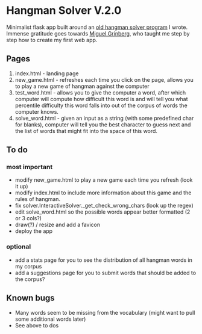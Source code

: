 # Hangman Solver V.2.0

Minimalist flask app built around an [old hangman solver program](url-to-my-old-repo) I wrote. Immense gratitude goes towards [Miguel Grinberg](url-to-flask-tutorial), who taught me step by step how to create my first web app.

## Pages
1. index.html - landing page
2. new_game.html - refreshes each time you click on the page, allows you to play a new game of hangman against the computer
3. test_word.html - allows you to give the computer a word, after which computer will compute how difficult this word is and will tell you what percentile difficulty this word falls into out of the corpus of words the computer knows.
4. solve_word.html - given an input as a string (with some predefined char for blanks), computer will tell you the best character to guess next and the list of words that might fit into the space of this word.

## To do

### most important
* modify new_game.html to play a new game each time you refresh (look it up)
* modify index.html to include more information about this game and the rules of hangman.
* fix solver.InteractiveSolver._get_check_wrong_chars (look up the regex)
* edit solve_word.html so the possible words appear better formatted (2 or 3 cols?)
* draw(?) / resize and add a favicon
* deploy the app

### optional
* add a stats page for you to see the distribution of all hangman words in my corpus
* add a suggestions page for you to submit words that should be added to the corpus?

## Known bugs

* Many words seem to be missing from the vocabulary (might want to pull some additional words later)
* See above to dos